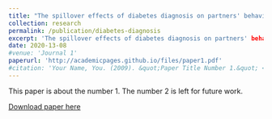 ```yaml
---
title: "The spillover effects of diabetes diagnosis on partners' behaviour (Job Market Paper)"
collection: research
permalink: /publication/diabetes-diagnosis
excerpt: 'The spillover effects of diabetes diagnosis on partners' behaviour'
date: 2020-13-08
#venue: 'Journal 1'
paperurl: 'http://academicpages.github.io/files/paper1.pdf'
#citation: 'Your Name, You. (2009). &quot;Paper Title Number 1.&quot; <i>Journal 1</i>. 1(1).'
---
```

This paper is about the number 1. The number 2 is left for future work.

[Download paper here](http://academicpages.github.io/files/paper1.pdf)
